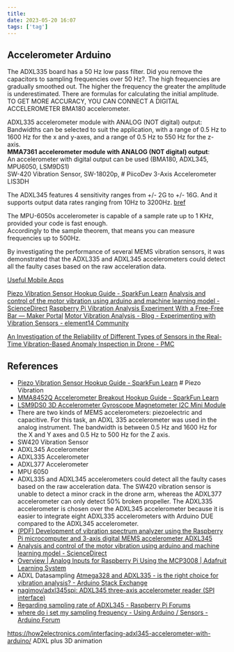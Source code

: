 ```yaml
---
title: 
date: 2023-05-20 16:07
tags: ['tag']
---
```


## Accelerometer Arduino

The ADXL335 board has a 50 Hz low pass filter. Did you remove the capacitors to sampling frequencies over 50 Hz?. The high frequencies are gradually smoothed out. The higher the frequency the greater the amplitude is underestimated. There are formulas for calculating the initial amplitude. TO GET MORE ACCURACY, YOU CAN CONNECT A DIGITAL ACCELEROMETER BMA180 accelerometer.

ADXL335 accelerometer module with ANALOG (NOT digital) output: Bandwidths can be selected to suit the application, with a range of 0.5 Hz to 1600 Hz for the x and y-axes, and a range of 0.5 Hz to 550 Hz for the z-axis.  
**MMA7361 accelerometer module with ANALOG (NOT digital) output**:  
An accelerometer with digital output can be used (BMA180, ADXL345, MPU6050, LSM9DS1)  
SW-420 Vibration Sensor, SW-18020p, # PiicoDev 3-Axis Accelerometer LIS3DH

The ADXL345 features 4 sensitivity ranges from +/- 2G to +/- 16G. And it supports output data rates ranging from 10Hz to 3200Hz. [bref](https://pdfs.semanticscholar.org/b4a4/b1fb1a9ef365a354d67e7eae8a0c9f49dbcc.pdf)

The MPU-6050s accelerometer is capable of a sample rate up to 1 KHz, provided your code is fast enough.  
Accordingly to the sample theorem, that means you can measure frequencies up to 500Hz.

By investigating the performance of several MEMS vibration sensors, it was demonstrated that the ADXL335 and ADXL345 accelerometers could detect all the faulty cases based on the raw acceleration data.

[Useful Mobile Apps](https://usefulmobileapps.com/)

[Piezo Vibration Sensor Hookup Guide - SparkFun Learn](https://learn.sparkfun.com/tutorials/piezo-vibration-sensor-hookup-guide/all) [Analysis and control of the motor vibration using arduino and machine learning model - ScienceDirect](https://www.sciencedirect.com/science/article/abs/pii/S2214785320388702?via%3Dihub) [Raspberry Pi Vibration Analysis Experiment With a Free-Free Bar — Maker Portal](https://makersportal.com/blog/2019/2/26/raspberry-pi-vibration-analysis-experiment-with-free-free-bar) [Motor Vibration Analysis - Blog - Experimenting with Vibration Sensors - element14 Community](https://community.element14.com/challenges-projects/design-challenges/experimenting-with-vibration-sensors/b/blog/posts/motor-vibration-analysis)

[An Investigation of the Reliability of Different Types of Sensors in the Real-Time Vibration-Based Anomaly Inspection in Drone - PMC](https://www.ncbi.nlm.nih.gov/pmc/articles/PMC9413359/)

## References

- [Piezo Vibration Sensor Hookup Guide - SparkFun Learn](https://learn.sparkfun.com/tutorials/piezo-vibration-sensor-hookup-guide/all) # Piezo Vibration
- [MMA8452Q Accelerometer Breakout Hookup Guide - SparkFun Learn](https://learn.sparkfun.com/tutorials/mma8452q-accelerometer-breakout-hookup-guide)
- [LSM9DS0 3D Accelerometer Gyroscope Magnetometer I2C Mini Module](https://store.ncd.io/product/lsm9ds0-3d-accelerometer-gyroscope-magnetometer-i2c-mini-module/)
- There are two kinds of MEMS accelerometers: piezoelectric and capacitive. For this task, an ADXL 335 accelerometer was used in the analog instrument. The bandwidth is between 0.5 Hz and 1600 Hz for the X and Y axes and 0.5 Hz to 500 Hz for the Z axis.
- SW420 Vibration Sensor
- ADXL345 Accelerometer
- ADXL335 Accelerometer
- ADXL377 Accelerometer
- MPU 6050
- ADXL335 and ADXL345 accelerometers could detect all the faulty cases based on the raw acceleration data. The SW420 vibration sensor is unable to detect a minor crack in the drone arm, whereas the ADXL377 accelerometer can only detect 50% broken propeller. The ADXL335 accelerometer is chosen over the ADXL345 accelerometer because it is easier to integrate eight ADXL335 accelerometers with Arduino DUE compared to the ADXL345 accelerometer.
- [(PDF) Development of vibration spectrum analyzer using the Raspberry Pi microcomputer and 3-axis digital MEMS accelerometer ADXL345](https://www.researchgate.net/publication/317293600_Development_of_vibration_spectrum_analyzer_using_the_Raspberry_Pi_microcomputer_and_3-axis_digital_MEMS_accelerometer_ADXL345)
- [Analysis and control of the motor vibration using arduino and machine learning model - ScienceDirect](file:///C:/Users/User/Zotero/storage/9AMBXKX4/S2214785320388702.html)
- [Overview | Analog Inputs for Raspberry Pi Using the MCP3008 | Adafruit Learning System](https://learn.adafruit.com/reading-a-analog-in-and-controlling-audio-volume-with-the-raspberry-pi)
- ADXL Datasampling [Atmega328 and ADXL335 - is the right choice for vibration analysis? - Arduino Stack Exchange](https://arduino.stackexchange.com/questions/80993/atmega328-and-adxl335-is-the-right-choice-for-vibration-analysis)
- [nagimov/adxl345spi: ADXL345 three-axis accelerometer reader (SPI interface)](https://github.com/nagimov/adxl345spi)
- [Regarding sampling rate of ADXL345 - Raspberry Pi Forums](https://forums.raspberrypi.com/viewtopic.php?t=254552)
- [where do i set my sampling frequency - Using Arduino / Sensors - Arduino Forum](https://forum.arduino.cc/t/where-do-i-set-my-sampling-frequency/481219/2)

<https://how2electronics.com/interfacing-adxl345-accelerometer-with-arduino/> ADXL plus 3D animation
